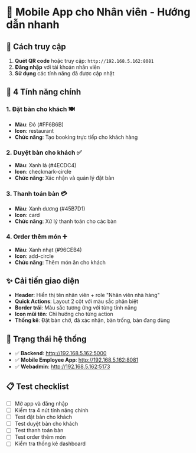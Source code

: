 # 🚀 Mobile App cho Nhân viên - Hướng dẫn nhanh

## 📱 Cách truy cập

1. **Quét QR code** hoặc truy cập: `http://192.168.5.162:8081`
2. **Đăng nhập** với tài khoản nhân viên
3. **Sử dụng** các tính năng đã được cập nhật

## 🎯 4 Tính năng chính

### 1. **Đặt bàn cho khách** 🍽️
- **Màu**: Đỏ (#FF6B6B)
- **Icon**: restaurant
- **Chức năng**: Tạo booking trực tiếp cho khách hàng

### 2. **Duyệt bàn cho khách** ✅
- **Màu**: Xanh lá (#4ECDC4)
- **Icon**: checkmark-circle
- **Chức năng**: Xác nhận và quản lý đặt bàn

### 3. **Thanh toán bàn** 💳
- **Màu**: Xanh dương (#45B7D1)
- **Icon**: card
- **Chức năng**: Xử lý thanh toán cho các bàn

### 4. **Order thêm món** ➕
- **Màu**: Xanh nhạt (#96CEB4)
- **Icon**: add-circle
- **Chức năng**: Thêm món ăn cho khách

## ✨ Cải tiến giao diện

- **Header**: Hiển thị tên nhân viên + role "Nhân viên nhà hàng"
- **Quick Actions**: Layout 2 cột với màu sắc phân biệt
- **Border trái**: Màu sắc tương ứng với từng tính năng
- **Icon mũi tên**: Chỉ hướng cho từng action
- **Thống kê**: Đặt bàn chờ, đã xác nhận, bàn trống, bàn đang dùng

## 🔧 Trạng thái hệ thống

- ✅ **Backend**: http://192.168.5.162:5000
- ✅ **Mobile Employee App**: http://192.168.5.162:8081
- ✅ **Webadmin**: http://192.168.5.162:5173

## 📋 Test checklist

- [ ] Mở app và đăng nhập
- [ ] Kiểm tra 4 nút tính năng chính
- [ ] Test đặt bàn cho khách
- [ ] Test duyệt bàn cho khách
- [ ] Test thanh toán bàn
- [ ] Test order thêm món
- [ ] Kiểm tra thống kê dashboard
